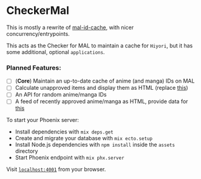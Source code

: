 # CheckerMal

This is mostly a rewrite of [mal-id-cache](https://github.com/seanbreckenridge/mal-id-cache), with nicer concurrency/entrypoints.

This acts as the Checker for MAL to maintain a cache for `Hiyori`, but it has some additional, optional `applications`.

### Planned Features:

- [ ] (**Core**) Maintain an up-to-date cache of anime (and manga) IDs on MAL
- [ ] Calculate unapproved items and display them as HTML (replace [this](https://github.com/seanbreckenridge/mal-unapproved))
- [ ] An API for random anime/manga IDs
- [ ] A feed of recently approved anime/manga as HTML, provide data for [this](https://github.com/seanbreckenridge/mal-notify-bot)

To start your Phoenix server:

- Install dependencies with `mix deps.get`
- Create and migrate your database with `mix ecto.setup`
- Install Node.js dependencies with `npm install` inside the `assets` directory
- Start Phoenix endpoint with `mix phx.server`

Visit [`localhost:4001`](http://localhost:4000) from your browser.

